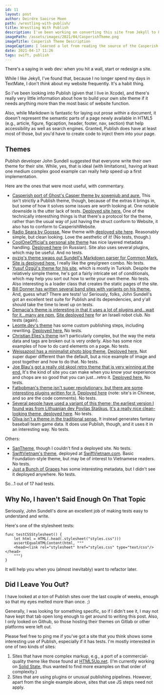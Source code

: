 ```yaml
---
id: 11
layout: post
author: Deirdre Saoirse Moen
path: /wrestling-with-publish/
title: Wrestling With Publish
description: I've been working on converting this site from Jekyll to Publish, and here's a few cool sites I've found so far.
imagePath: /assets/images/2021/04/CasperishTheme.png
imageTitle: Casperish Theme Description
imageCaption: I learned a lot from reading the source of the Casperish theme for Publish.
date: 2021-04-17 11:26
tags: swift, publish
---
```

There's a saying in web dev: when you hit a wall, start or redesign a site.

While I like Jekyll, I've found that, because I no longer spend my days in TextMate, I don't *think* about my website frequently. It's a habit thing.

So I've been looking into Publish (given that I live in Xcode), and there's really very little information about how to build your own site theme if it needs anything more than the most basic of website function.

Also, while Markdown is fantastic for laying out prose *within* a document, it doesn't represent the semantic parts of a page newly available in HTML5 (e.g., article, figure, figcaption, header, footer, nav, section) that help accessibility as well as search engines. Granted, Publish does have at least most of those, but you'd have to create code to inject them into your page.

## Themes

Publish developer John Sundell suggested that everyone write their own theme for their site. While, yes, that is ideal (with limitations), having at least one medium complex good example can really help speed up a first implementation.

Here are the ones that were most useful, with commentary.

* [Casperish port of Ghost's Casper theme by sowenjub and aure.](https://github.com/sowenjub/CasperishTheme) This isn't strictly a Publish theme, though, because of the extras it brings in, but some of how it solves some issues are worth looking at. One notable downside is the utter lack of tests. [Deployed site here.](https://paraside.in) One of the technically interesthing things is that there's a protocol for the theme, rather than the usual way of just having the struct conform to Website, it also has to conform to CasperishWebsite.
* [Radio Seara by Goosse.](https://github.com/Goosse/SearaPublishTheme) New theme with [deployed site here](https://radioseara.fm). Reasonably simple, but clean looking. Love the aesthetic of it! (No tests, though.)
* [CoolOneOfficial's personal site theme](https://github.com/CoolONEOfficial/personal_site) has nice layered metadata handling. [Deployed here](https://coolone.ru) (in Russian). Site also uses several plugins, which may be useful. And no tests.
* [pvzig's theme swaps out Sundell's Markdown parser for Common Mark.](https://github.com/pvzig/bytesized.co/) [Site is deployed here.](https://www.bytesized.co) I really like the grey/green combo. No tests.
* [Yusuf Özgül's theme for his site](https://github.com/yusufozgul/yusufozgul.com), which is mostly in Turkish. Despite the relatively simple theme, he's got a fairly intricate set of conditionals, which may help you sort out how to write your own theme. No tests. Also interesting is a loader class that creates the static pages of the site.
* [Bill Donner has written several band sites with variants on his theme.](https://github.com/billdonner/BandSite) And, guess what? There are tests! \o/ Seriously, folks, John Sundell's got an excellent test suite for Publish and its dependencies, and y'all should take the time to level up on tests.
* [Demacia's theme is interesting in that it uses a lot of plugins and…wait for it…many are npm.](https://github.com/Demacia5635/demacia5635.github.io) [Site deployed here](https://demacia5635.github.io) for an Israeli robot club. No tests (again).
* [Leonte.dev's theme](https://github.com/leontedev/Publish-leonte.dev) has some custom publishing steps, including rewriting. [Deployed here.](https://www.leonte.dev) No tests.
* [Christian Elies's theme](https://github.com/crelies/christianelies.de) isn't particularly complex, but the way the meta data and tags are broken out is very orderly. Also has some nice examples of how to do card elements on a page. No tests.
* [Weissazool has a minimalist photo blog theme.](https://github.com/weissazool/weissazool) [Deployed here.](https://weissazool.github.io/) Not super duper different than the default, but a nice example of image and post together and how to do that. No tests.
* [Joe Blau's got a really old skool retro theme that is very winning at the end.](https://github.com/joeblau/blau-theme/) It's the kind of site you can make when you know your experience and chops are so good that you can just…retro it. [Deployed here.](https://joeblau.com) No tests.
* [Fatbobman's theme isn't super revolutionary, but there are some interesting plugins written for it.](https://github.com/fatbobman/PublishThemeForFatbobmanBlog) [Deployed here](https://www.fatbobman.com) (note: site's in Chinese, and so are the code comments). No tests.
* [Several people have used a variant of this theme; the earliest version I found was from Lithuanian dev Povilas Staškus.](https://github.com/nitesuit/Blog) [It's a really nice clean-looking theme, deployed here](https://www.staskus.io). No tests.
* [Oliva isn't a theme in the traditional sense.](https://github.com/sharpfive/oliva) It instead generates fantasy baseball team game data. It does use Publish, though, and it uses it in an interesting way. No tests.

Others:

* [SanTheme](https://github.com/sanengineer/san-publish-theme), though I couldn't find a deployed site. No tests.
* [SwiftVietnam's theme](https://github.com/SwiftVietnam/SwiftVietnam), deployed at [SwiftVietnam.com](https://swiftvietnam.com). Basic Foundation-style theme, but may be of interest to Vietnamese readers. No tests.
* [Just a Bunch of Grapes](https://github.com/mastermakrela/JustABunchOfGrapes) has some interesting metadata, but I didn't see it deployed anywhere. No tests.

So…1 out of 17 had tests.

## Why No, I haven't Said Enough On That Topic

Seriously, John Sundell's done an excellent job of making tests easy to understand and write.

Here's one of the stylesheet tests:

    func testCSSStylesheet() {
        let html = HTML(.head(.stylesheet("styles.css")))
        assertEqualHTMLContent(html, """
        <head><link rel="stylesheet" href="styles.css" type="text/css"/></head>
        """)
    }

It will help you when you (almost inevitably) want to refactor later.

## Did I Leave You Out?

I have looked at *a ton* of Publish sites over the last couple of weeks, enough so that my eyes melted more than once. ;)

Generally, I was looking for something specific, so if I didn't see it, I may not have kept that tab open long enough to get around to writing this post. Also, I only looked on Github, so those hosting their themes on Gitlab or other platforms were left out.

Please feel free to ping me if you've got a site that you think shows some interesting use of Publish, especially if it has tests. I'm mostly interested in one of two kinds of sites:

1. Sites that have more complex markup, e.g., a port of a commercial-quality theme like those found at [HTML5Up.net](https://HTML5Up.net). (I'm currently working on [Solid State](https://html5up.net/solid-state), thus wanted to find more examples on that order of complexity.)
2. Sites that are using plugins or unusual publishing pipelines. However, apart from the single example above, sites that use JS steps need not apply.
